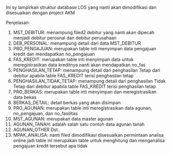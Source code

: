 Ini sy lampirkan struktur database LOS yang nanti akan dimodifikasi dan disesuaikan dengan project AKM

Penjelasan:
1. MST_DEBITUR: menampung filed2 debitur yang nanti akan dipecah menjadi debitur perosnal dan debitur perusahaan
2. DEB_PERSONAL: menampung detail dari data MST_DEBITUR
3. PRO_PENGAJUAN: merupakan table inti menyimpan data pengajuan kredit dan mendapatkan no_pengajuan
4. FAS_KREDIT: merupakan table inti menyimpan data untuk meregistrasikan data kreditnya nanti akan mendapatkan no_fas
5. PENGHASILAN_TETAP: menampung detail dari penghasilan Tetap dari debitur apabila table FAS_KREDIT terisi penghasilan tetap
6. PENGHASILAN_TIDAK_TETAP: menampung detail dari penghasilan Tidak Tetap dari debitur apabila table FAS_KREDIT terisi penghasilan tetap
7. PRO_BERKAS: merupakan table inti menyimpan dan meregistrasikan data bekas
8. BERKAS_DETAIL: detail berkas yang akan disimpan
9. PRO_AGUNAN: merupakan table inti meregistrasikan data agunan, no_pengajuan, dan no_fasilitas
10. MST_AGUNAN: merupakan data master agunan
11. AGUNAN_TANAH: adalah salah satu contoh data agunan tanah 
12. AGUNAN_OTHER Dst..
13. MPAK_ANALISA: nanti filed dimodifikasi disesuaikan permintaan analisa online jadi table ini merupakan table untuk menghitung dan menganalisa pengajuan kredit tersebut apa tidak
